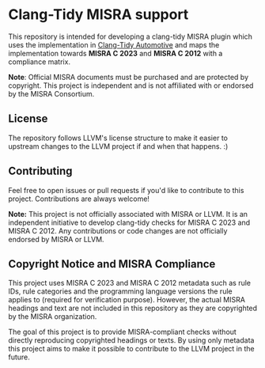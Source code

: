 # Clang-Tidy MISRA support

This repository is intended for developing a clang-tidy MISRA plugin which
uses the implementation in [Clang-Tidy Automotive](https://github.com/PeterHallonmark/clang-tidy-automotive)
and maps the implementation towards **MISRA C 2023** and **MISRA C 2012**
with a compliance matrix. 

**Note**: Official MISRA documents must be purchased and are protected
by copyright. This project is independent and is not affiliated with or
endorsed by the MISRA Consortium.

## License

The repository follows LLVM's license structure to make it easier to upstream
changes to the LLVM project if and when that happens. :)

## Contributing

Feel free to open issues or pull requests if you'd like to contribute to
this project. Contributions are always welcome!

**Note:** This project is not officially associated with MISRA or LLVM. It is
an independent initiative to develop clang-tidy checks for MISRA C 2023 and
MISRA C 2012. Any contributions or code changes are not officially endorsed
by MISRA or LLVM.

## Copyright Notice and MISRA Compliance

This project uses MISRA C 2023 and MISRA C 2012 metadata such as rule
IDs, rule categories and the programming language versions the rule applies 
to (required for verification purpose). However, the actual MISRA headings 
and text are not included in this repository as they are copyrighted by the 
MISRA organization.

The goal of this project is to provide MISRA-compliant checks without directly
reproducing copyrighted headings or texts. By using only metadata this
project aims to make it possible to contribute to the LLVM project in the 
future.
